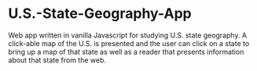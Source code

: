# U.S.-State-Geography-App
Web app written in vanilla Javascript for studying U.S. state geography.
A click-able map of the U.S. is presented and the user can click on a state to bring up a map of that state as well as a reader that presents information about that state from the web.
